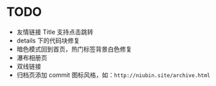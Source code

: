 # TODO

- 友情链接 Title 支持点击跳转
- details 下的代码块修复
- 暗色模式回到首页，热门标签背景白色修复
- 瀑布相册页
- 双线链接
- 归档页添加 commit 图标风格，如：`http://niubin.site/archive.html`
